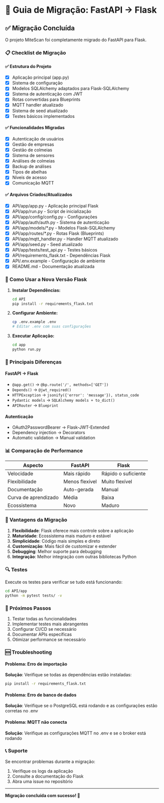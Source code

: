 
# 🔄 Guia de Migração: FastAPI → Flask

## ✅ Migração Concluída

O projeto MiteScan foi completamente migrado do FastAPI para Flask.

### 📋 Checklist de Migração

#### ✅ Estrutura do Projeto
- [x] Aplicação principal (app.py)
- [x] Sistema de configuração
- [x] Modelos SQLAlchemy adaptados para Flask-SQLAlchemy
- [x] Sistema de autenticação com JWT
- [x] Rotas convertidas para Blueprints
- [x] MQTT handler atualizado
- [x] Sistema de seed atualizado
- [x] Testes básicos implementados

#### ✅ Funcionalidades Migradas
- [x] Autenticação de usuários
- [x] Gestão de empresas
- [x] Gestão de colmeias
- [x] Sistema de sensores
- [x] Análises de colmeias
- [x] Backup de análises
- [x] Tipos de abelhas
- [x] Níveis de acesso
- [x] Comunicação MQTT

#### ✅ Arquivos Criados/Atualizados
- [x] API/app/app.py - Aplicação principal Flask
- [x] API/app/run.py - Script de inicialização
- [x] API/app/config/config.py - Configurações
- [x] API/app/auth/auth.py - Sistema de autenticação
- [x] API/app/models/*.py - Modelos Flask-SQLAlchemy
- [x] API/app/routes/*.py - Rotas Flask (Blueprints)
- [x] API/app/mqtt_handler.py - Handler MQTT atualizado
- [x] API/app/seed.py - Seed atualizado
- [x] API/app/tests/test_api.py - Testes básicos
- [x] API/requirements_flask.txt - Dependências Flask
- [x] API/.env.example - Configuração de ambiente
- [x] README.md - Documentação atualizada

### 🚀 Como Usar a Nova Versão Flask

1. **Instalar Dependências:**
   ```bash
   cd API
   pip install -r requirements_flask.txt
   ```

2. **Configurar Ambiente:**
   ```bash
   cp .env.example .env
   # Editar .env com suas configurações
   ```

3. **Executar Aplicação:**
   ```bash
   cd app
   python run.py
   ```

### 🔧 Principais Diferenças

#### FastAPI → Flask
- `@app.get()` → `@bp.route('/', methods=['GET'])`
- `Depends()` → `@jwt_required()`
- `HTTPException` → `jsonify({'error': 'message'}), status_code`
- `Pydantic models` → `SQLAlchemy models + to_dict()`
- `APIRouter` → `Blueprint`

#### Autenticação
- OAuth2PasswordBearer → Flask-JWT-Extended
- Dependency injection → Decorators
- Automatic validation → Manual validation

### 📊 Comparação de Performance

| Aspecto | FastAPI | Flask |
|---------|---------|-------|
| Velocidade | Mais rápido | Rápido o suficiente |
| Flexibilidade | Menos flexível | Muito flexível |
| Documentação | Auto-gerada | Manual |
| Curva de aprendizado | Média | Baixa |
| Ecossistema | Novo | Maduro |

### 🎯 Vantagens da Migração

1. **Flexibilidade**: Flask oferece mais controle sobre a aplicação
2. **Maturidade**: Ecossistema mais maduro e estável
3. **Simplicidade**: Código mais simples e direto
4. **Customização**: Mais fácil de customizar e estender
5. **Debugging**: Melhor suporte para debugging
6. **Integração**: Melhor integração com outras bibliotecas Python

### 🔍 Testes

Execute os testes para verificar se tudo está funcionando:

```bash
cd API/app
python -m pytest tests/ -v
```

### 📝 Próximos Passos

1. Testar todas as funcionalidades
2. Implementar testes mais abrangentes
3. Configurar CI/CD se necessário
4. Documentar APIs específicas
5. Otimizar performance se necessário

### 🆘 Troubleshooting

#### Problema: Erro de importação
**Solução**: Verifique se todas as dependências estão instaladas:
```bash
pip install -r requirements_flask.txt
```

#### Problema: Erro de banco de dados
**Solução**: Verifique se o PostgreSQL está rodando e as configurações estão corretas no .env

#### Problema: MQTT não conecta
**Solução**: Verifique as configurações MQTT no .env e se o broker está rodando

### 📞 Suporte

Se encontrar problemas durante a migração:
1. Verifique os logs da aplicação
2. Consulte a documentação do Flask
3. Abra uma issue no repositório

---

**Migração concluída com sucesso! 🎉**
